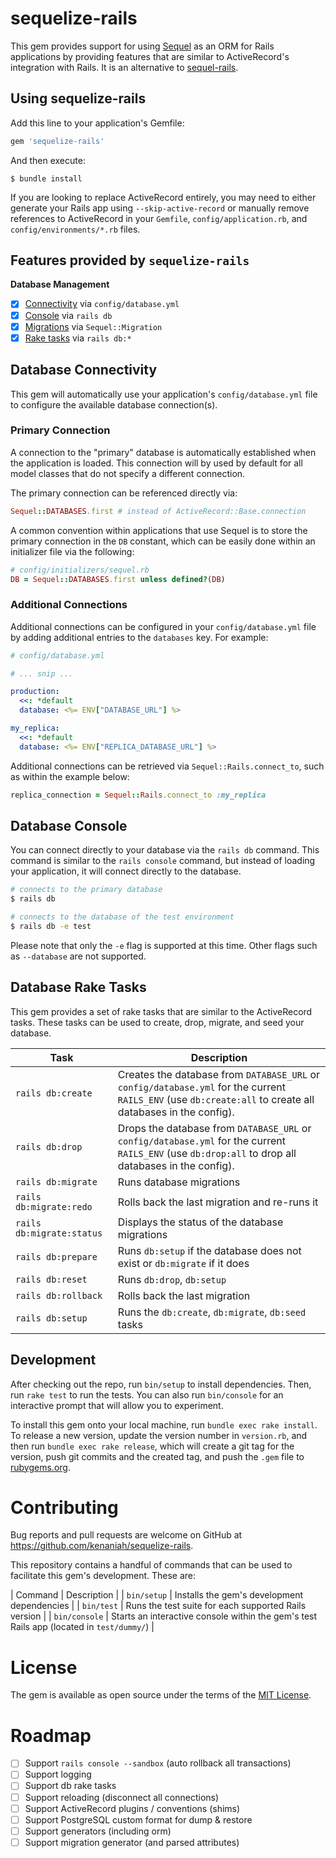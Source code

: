 # sequelize-rails

This gem provides support for using [Sequel](https://sequel.jeremyevans.net/) as an ORM for Rails applications by providing features that are similar to ActiveRecord's integration with Rails. It is an alternative to [sequel-rails](https://github.com/TalentBox/sequel-rails).

## Using sequelize-rails

Add this line to your application's Gemfile:

```ruby
gem 'sequelize-rails'
```

And then execute:

    $ bundle install

If you are looking to replace ActiveRecord entirely, you may need to either generate your Rails app using `--skip-active-record` or manually remove references to ActiveRecord in your `Gemfile`,  `config/application.rb`, and `config/environments/*.rb` files.

## Features provided by `sequelize-rails`

**Database Management**

 - [x] [Connectivity](#database-connectivity) via `config/database.yml`
 - [x] [Console](#database-console) via `rails db`
 - [x] [Migrations](https://sequel.jeremyevans.net/rdoc/files/doc/migration_rdoc.html) via `Sequel::Migration`
 - [x] [Rake tasks](#database-rake-tasks) via `rails db:*`

## Database Connectivity

This gem will automatically use your application's `config/database.yml` file to configure the available database connection(s).

### Primary Connection

A connection to the "primary" database is automatically established when the application is loaded. This connection will by used by default for all model classes that do not specify a different connection.

The primary connection can be referenced directly via:

```ruby
Sequel::DATABASES.first # instead of ActiveRecord::Base.connection
```

A common convention within applications that use Sequel is to store the primary connection in the `DB` constant, which can be easily done within an initializer file via the following:

```ruby
# config/initializers/sequel.rb
DB = Sequel::DATABASES.first unless defined?(DB)
```

### Additional Connections

Additional connections can be configured in your `config/database.yml` file by adding additional entries to the `databases` key. For example:

```yaml
# config/database.yml

# ... snip ...

production:
  <<: *default
  database: <%= ENV["DATABASE_URL"] %>

my_replica:
  <<: *default
  database: <%= ENV["REPLICA_DATABASE_URL"] %>

```

Additional connections can be retrieved via `Sequel::Rails.connect_to`, such as within the example below:


```ruby
replica_connection = Sequel::Rails.connect_to :my_replica
```

## Database Console

You can connect directly to your database via the `rails db` command. This command is similar to the `rails console` command, but instead of loading your application, it will connect directly to the database.

```bash
# connects to the primary database
$ rails db

# connects to the database of the test environment
$ rails db -e test
```

Please note that only the `-e` flag is supported at this time. Other flags such as `--database` are not supported.

## Database Rake Tasks

This gem provides a set of rake tasks that are similar to the ActiveRecord tasks. These tasks can be used to create, drop, migrate, and seed your database.

| Task | Description |
| --- | --- |
| `rails db:create` | Creates the database from `DATABASE_URL` or `config/database.yml` for the current `RAILS_ENV` (use `db:create:all` to create all databases in the config). |
| `rails db:drop` | Drops the database from `DATABASE_URL` or `config/database.yml` for the current `RAILS_ENV` (use `db:drop:all` to drop all databases in the config). |
| `rails db:migrate` | Runs database migrations |
| `rails db:migrate:redo` | Rolls back the last migration and re-runs it |
| `rails db:migrate:status` | Displays the status of the database migrations |
| `rails db:prepare` | Runs `db:setup` if the database does not exist or `db:migrate` if it does |
| `rails db:reset` | Runs `db:drop`, `db:setup` |
| `rails db:rollback` | Rolls back the last migration |
| `rails db:setup` | Runs the `db:create`, `db:migrate`, `db:seed` tasks |

## Development

After checking out the repo, run `bin/setup` to install dependencies. Then, run `rake test` to run the tests. You can also run `bin/console` for an interactive prompt that will allow you to experiment.

To install this gem onto your local machine, run `bundle exec rake install`. To release a new version, update the version number in `version.rb`, and then run `bundle exec rake release`, which will create a git tag for the version, push git commits and the created tag, and push the `.gem` file to [rubygems.org](https://rubygems.org).

# Contributing

Bug reports and pull requests are welcome on GitHub at https://github.com/kenaniah/sequelize-rails.

This repository contains a handful of commands that can be used to facilitate this gem's development. These are:

| Command | Description |
| `bin/setup` | Installs the gem's development dependencies |
| `bin/test` | Runs the test suite for each supported Rails version |
| `bin/console` | Starts an interactive console within the gem's test Rails app (located in `test/dummy/`) |

# License

The gem is available as open source under the terms of the [MIT License](https://opensource.org/licenses/MIT).

# Roadmap

 - [ ] Support `rails console --sandbox` (auto rollback all transactions)
 - [ ] Support logging
 - [ ] Support db rake tasks
 - [ ] Support reloading (disconnect all connections)
 - [ ] Support ActiveRecord plugins / conventions (shims)
 - [ ] Support PostgreSQL custom format for dump & restore
 - [ ] Support generators (including orm)
 - [ ] Support migration generator (and parsed attributes)
